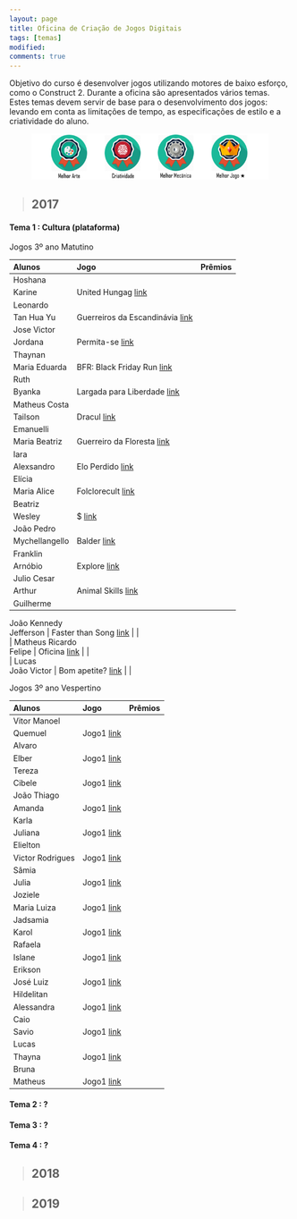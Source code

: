 ```yaml
---
layout: page
title: Oficina de Criação de Jogos Digitais
tags: [temas]
modified: 
comments: true
---
```


Objetivo do curso é desenvolver jogos utilizando motores de baixo esforço, como o Construct 2. Durante a oficina são apresentados vários temas. Estes temas devem servir de base para o desenvolvimento dos jogos: levando em conta as limitações de tempo, as especificações de estilo e a criatividade do aluno.  

<figure>
  <a title="Prêmios"><img src="/images/oficina/premios.png"></a>
</figure>

> ## 2017

#### Tema 1 : Cultura (plataforma)

Jogos 3º ano Matutino  

| Alunos | Jogo | Prêmios |
|:------------- |:-------------|:---:|
| Hoshana  
  Karine | United Hungag [link](https://jeovanahoshana.github.io/UnitedHungag) |  |  
| Leonardo  
  Tan Hua Yu | Guerreiros da Escandinávia [link](https://tanhuayu.github.io/Viking) |  |  
| Jose Victor  
Jordana | Permita-se [link](https://zevictor.github.io/Permita-se) |  |  
| Thaynan  
  Maria Eduarda | BFR: Black Friday Run [link](FALTOU) |  |  
| Ruth 
  Byanka | Largada para Liberdade [link](https://cavalcantebya.github.io/Oficina1) |  |  
| Matheus Costa  
  Tailson | Dracul [link](https://tayllson.github.io/Dracul1) |  |  
| Emanuelli  
  Maria Beatriz | Guerreiro da Floresta [link](https://EmanuelliCarine.github.io/GuerreiroDaFloresta1) |  |  
| Iara  
  Alexsandro | Elo Perdido [link](https://Alex-alves.github.io/JogoOficial) |  |  
| Elícia  
  Maria Alice | Folclorecult [link](https://Eliciaa.github.io/Folclorecult) |  |  
| Beatriz  
  Wesley | $ [link](https://wesleylandia.github.io/$) |  |  
| João Pedro  
  Mychellangello | Balder [link](https://bixcoito.github.io/Balder) |  |  
| Franklin  
  Arnóbio | Explore [link](https://ThewordKh.github.io/Explore) |  |  
| Julio Cesar  
  Arthur | Animal Skills [link](https://reiarthursr.github.io/Animal%20Skills) |  |  
| Guilherme  
  João Kennedy  
  Jefferson | Faster than Song [link](https://GuiEgle.github.io/Run1) |  |  
| Matheus Ricardo  
  Felipe | Oficina [link](https://theusricardo.github.io/Oficina) |  |  
| Lucas  
  João Victor | Bom apetite? [link](https://Lucas-Manolo.github.io/Bom%20Apetite!) |  |  

Jogos 3º ano Vespertino  

| Alunos | Jogo | Prêmios |
|:------------- |:-------------|:---:|
| Vitor Manoel  
  Quemuel | Jogo1 [link]() |  |
| Alvaro  
  Elber | Jogo1 [link]() |  |
| Tereza  
  Cibele | Jogo1 [link]() |  |
| João Thiago  
  Amanda | Jogo1 [link]() |  |
| Karla  
  Juliana | Jogo1 [link]() |  |
| Elielton  
  Victor Rodrigues | Jogo1 [link]() |  |
| Sâmia  
  Julia | Jogo1 [link]() |  |
| Joziele  
  Maria Luiza | Jogo1 [link]() |  |
| Jadsamia  
  Karol | Jogo1 [link]() |  |
| Rafaela  
  Islane | Jogo1 [link]() |  |
| Erikson  
  José Luiz | Jogo1 [link]() |  |
| Hildelitan  
  Alessandra | Jogo1 [link]() |  |
| Caio  
  Savio | Jogo1 [link]() |  |
| Lucas  
  Thayna | Jogo1 [link]() |  |
| Bruna  
  Matheus | Jogo1 [link]() |  |
  
#### Tema 2 : ?

#### Tema 3 : ? 

#### Tema 4 : ?
  
> ## 2018


> ## 2019

